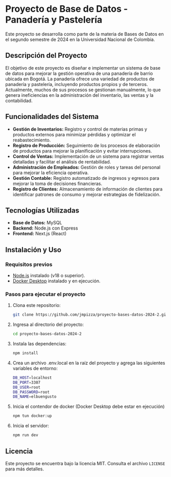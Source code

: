 # Proyecto de Base de Datos - Panadería y Pastelería

Este proyecto se desarrolla como parte de la materia de Bases de Datos en el segundo semestre de 2024 en la Universidad Nacional de Colombia.

## Descripción del Proyecto

El objetivo de este proyecto es diseñar e implementar un sistema de base de datos para mejorar la gestión operativa de una panadería de barrio ubicada en Bogotá. La panadería ofrece una variedad de productos de panadería y pastelería, incluyendo productos propios y de terceros. Actualmente, muchos de sus procesos se gestionan manualmente, lo que genera ineficiencias en la administración del inventario, las ventas y la contabilidad.

## Funcionalidades del Sistema

- **Gestión de Inventarios:** Registro y control de materias primas y productos externos para minimizar pérdidas y optimizar el reabastecimiento.
- **Registro de Producción:** Seguimiento de los procesos de elaboración de productos para mejorar la planificación y evitar interrupciones.
- **Control de Ventas:** Implementación de un sistema para registrar ventas detalladas y facilitar el análisis de rentabilidad.
- **Administración de Empleados:** Gestión de roles y tareas del personal para mejorar la eficiencia operativa.
- **Gestión Contable:** Registro automatizado de ingresos y egresos para mejorar la toma de decisiones financieras.
- **Registro de Clientes:** Almacenamiento de información de clientes para identificar patrones de consumo y mejorar estrategias de fidelización.

## Tecnologías Utilizadas

- **Base de Datos:** MySQL
- **Backend:** Node.js con Express
- **Frontend:** Next.js (React)

## Instalación y Uso
### Requisitos previos
- [Node.js](https://nodejs.org/) instalado (v18 o superior).
- [Docker Desktop](https://www.docker.com/products/docker-desktop) instalado y en ejecución.

### Pasos para ejecutar el proyecto

1. Clona este repositorio:
   ```sh
   git clone https://github.com/jmpizza/proyecto-bases-datos-2024-2.git
   ```
2. Ingresa al directorio del proyecto:
   ```sh
   cd proyecto-bases-datos-2024-2
   ```
3. Instala las dependencias:
   ```sh
   npm install
   ```
4. Crea un archivo .env.local en la raíz del proyecto y agrega las siguientes variables de entorno:
   ```sh
   DB_HOST=localhost
   DB_PORT=3307
   DB_USER=root
   DB_PASSWORD=root
   DB_NAME=elbuengusto
   ```
5. Inicia el contendor de docker (Docker Desktop debe estar en ejecución)
   ```sh
   npm tun docker:up
   ```
6. Inicia el servidor:
   ```sh
   npm run dev
   ```

## Licencia

Este proyecto se encuentra bajo la licencia MIT. Consulta el archivo `LICENSE` para más detalles.

